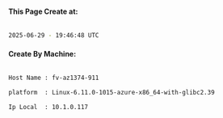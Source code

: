 
   
#### This Page Create at:

```bash

2025-06-29 - 19:46:48 UTC

```

#### Create By Machine:

```bash

Host Name : fv-az1374-911

platform  : Linux-6.11.0-1015-azure-x86_64-with-glibc2.39

Ip Local  : 10.1.0.117

```

